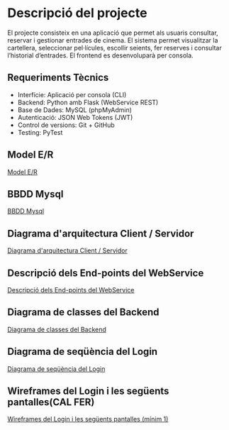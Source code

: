 # Descripció del projecte
El projecte consisteix en una aplicació que permet als usuaris consultar, reservar i gestionar entrades de cinema. El sistema permet visualitzar la cartellera, seleccionar pel·lícules, escollir seients, fer reserves i consultar l’historial d’entrades. El frontend es desenvoluparà per consola.

## Requeriments Tècnics
- Interfície: Aplicació per consola (CLI)
- Backend: Python amb Flask (WebService REST)
- Base de Dades: MySQL (phpMyAdmin)
- Autenticació: JSON Web Tokens (JWT)
- Control de versions: Git + GitHub
- Testing: PyTest

## Model E/R
[Model E/R](diagrames/d_model_entitat_relacio.mermaid)

## BBDD Mysql
[BBDD Mysql](cinema.sql)

## Diagrama d'arquitectura Client / Servidor
[Diagrama d'arquitectura Client / Servidor](diagrames/d_arquitectura_client_server.mermaid)

## Descripció dels End-points del WebService
[Descripció dels End-points del WebService](documentacio/end-points_desc.mde)

## Diagrama de classes del Backend
[Diagrama de classes del Backend](diagrames/d_classes_backend.mermaid)

## Diagrama de seqüència del Login
[Diagrama de seqüència del Login](diagrames/d_secuencia_login.mermaid)

## Wireframes del Login i les següents pantalles(CAL FER)
[Wireframes del Login i les següents pantalles (mínim 1)]()